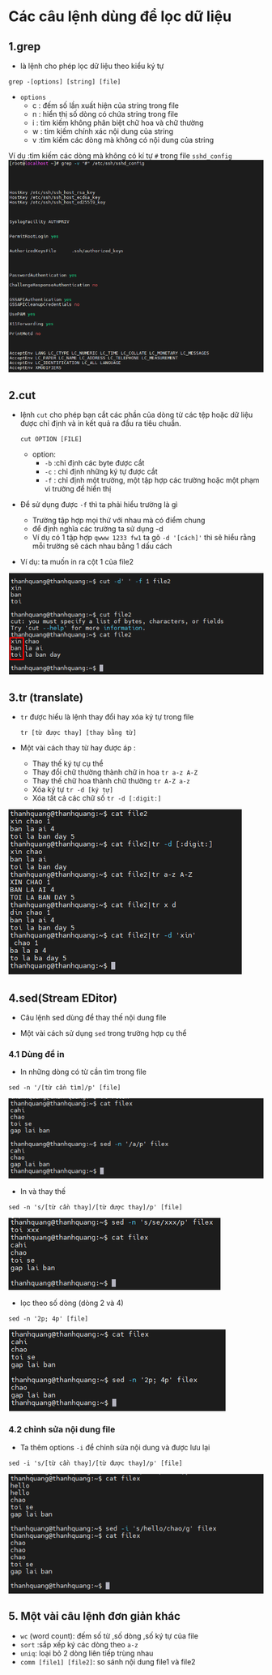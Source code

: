 # Các câu lệnh dùng để lọc dữ liệu
## 1.grep
- là lệnh cho phép lọc dữ liệu theo kiểu ký tự
```
grep -[options] [string] [file]
```
- `options`
  - c : đếm số lần xuất hiện của string trong file
  - n : hiển thị số dòng có chứa string trong file
  - i : tìm kiếm không phân biệt chữ hoa và chữ thường
  - w : tim kiếm chính xác nội dung của string
  - v :tìm kiếm các dòng mà không có nội dung của string

Ví dụ :tìm kiếm các dòng mà không có kí tự `#` trong file `sshd_config` 
![Alt](/thuctap/anh/Screenshot_185.png)

## 2.cut
- lệnh `cut` cho phép bạn cắt các phần của dòng từ các tệp hoặc dữ liệu được chỉ định và in kết quả ra đầu ra tiêu chuẩn.

    ```
    cut OPTION [FILE]
    ```

    - option:
      - `-b` :chỉ định các byte được cắt
      - `-c` : chỉ định những ký tự được cắt
      - `-f` : chỉ định một trường, một tập hợp các trường hoặc một phạm vi trường để hiển thị

- Để sử dụng được `-f` thì ta phải hiểu trường là gì 
  - Trường tập hợp mọi thứ với nhau mà có điểm chung
  - để định nghĩa các trường ta sử dụng -d 
  - Ví dụ có 1 tập hợp `qwww 1233 fw1` ta gõ `-d '[cách]'` thì sẽ hiểu rằng mỗi trường sẽ cách nhau bằng 1 dấu cách 

- Ví dụ: ta muốn in ra cột 1 của file2

![Alt](/thuctap/anh/Screenshot_382.png)


## 3.tr (translate)

- `tr` được hiểu là lệnh thay đổi hay xóa ký tự trong file
    ```
    tr [từ được thay] [thay bằng từ]
    ```
    
- Một vài cách thay từ hay được áp :
  - Thay thế ký tự cụ thể
  - Thay đổi chữ thường thành chữ in hoa `tr a-z A-Z`
  - Thay thế chữ hoa thành chữ thường `tr A-Z a-z`
  - Xóa ký tự `tr -d [ký tự]` 
  - Xóa tất cả các chữ số `tr -d [:digit:]`


![Alt](/thuctap/anh/Screenshot_383.png)

## 4.sed(Stream EDitor)
- Câu lệnh sed dùng để thay thế nội dung file

- Một vài cách sử dụng `sed` trong trường hợp cụ thể
### 4.1 Dùng để in
- In những dòng có từ cần tìm trong file
```
sed -n '/[từ cần tìm]/p' [file]
```
![Alt](/thuctap/anh/Screenshot_384.png)

- In và thay thế 

```
sed -n 's/[từ cần thay]/[từ được thay]/p' [file]
```
![Alt](/thuctap/anh/Screenshot_385.png)

- lọc theo số dòng (dòng 2 và 4)

```
sed -n '2p; 4p' [file]
```
![Alt](/thuctap/anh/Screenshot_386.png)

### 4.2 chỉnh sửa nội dung file
- Ta thêm options `-i` để chỉnh sửa nội dung và được lưu lại
```
sed -i 's/[từ cần thay]/[từ được thay]/p' [file]
```

![Alt](/thuctap/anh/Screenshot_387.png)

## 5. Một vài câu lệnh đơn giản khác
- `wc` (word count): đếm số từ ,số dòng ,số ký tự của file
- `sort` :sắp xếp ký các dòng theo `a-z`
- `uniq`: loại bỏ 2 dòng liên tiếp trùng nhau
- `comm [file1] [file2]`: so sánh nội dung file1 và file2
 